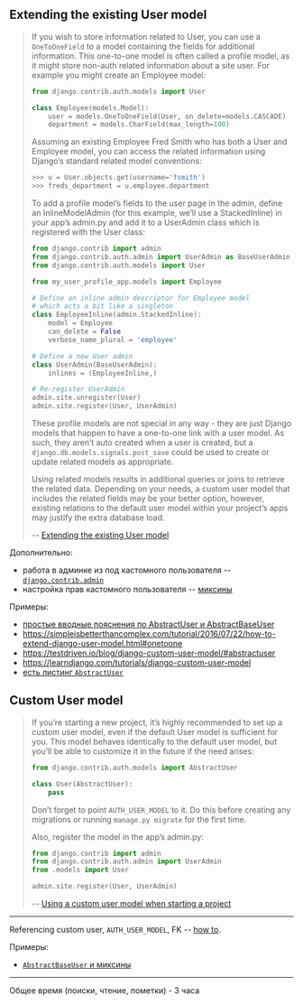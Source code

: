 ## Extending the existing User model

<blockquote>

If you wish to store information related to User, you can use a `OneToOneField` to a model containing the fields for additional information. This one-to-one model is often called a profile model, as it might store non-auth related information about a site user. For example you might create an Employee model:

```python
from django.contrib.auth.models import User

class Employee(models.Model):
    user = models.OneToOneField(User, on_delete=models.CASCADE)
    department = models.CharField(max_length=100)
```
Assuming an existing Employee Fred Smith who has both a User and Employee model, you can access the related information using Django’s standard related model conventions:

```python
>>> u = User.objects.get(username='fsmith')
>>> freds_department = u.employee.department
```

To add a profile model’s fields to the user page in the admin, define an InlineModelAdmin (for this example, we’ll use a StackedInline) in your app’s admin.py and add it to a UserAdmin class which is registered with the User class:

```python
from django.contrib import admin
from django.contrib.auth.admin import UserAdmin as BaseUserAdmin
from django.contrib.auth.models import User

from my_user_profile_app.models import Employee

# Define an inline admin descriptor for Employee model
# which acts a bit like a singleton
class EmployeeInline(admin.StackedInline):
    model = Employee
    can_delete = False
    verbose_name_plural = 'employee'

# Define a new User admin
class UserAdmin(BaseUserAdmin):
    inlines = (EmployeeInline,)

# Re-register UserAdmin
admin.site.unregister(User)
admin.site.register(User, UserAdmin)
```

These profile models are not special in any way - they are just Django models that happen to have a one-to-one link with a user model. As such, they aren’t auto created when a user is created, but a `django.db.models.signals.post_save` could be used to create or update related models as appropriate.

Using related models results in additional queries or joins to retrieve the related data. Depending on your needs, a custom user model that includes the related fields may be your better option, however, existing relations to the default user model within your project’s apps may justify the extra database load.

-- [Extending the existing User model][1]

[1]: https://docs.djangoproject.com/en/dev/topics/auth/customizing/#extending-the-existing-user-model

</blockquote>

Дополнительно:
- работа в админке из под кастомного пользователя --[`django.contrib.admin`](https://docs.djangoproject.com/en/dev/topics/auth/customizing/#custom-users-and-django-contrib-admin) 
- настройка прав кастомного пользователя -- [миксины](https://docs.djangoproject.com/en/dev/topics/auth/customizing/#custom-users-and-permissions) 

Примеры:
- [простые вводные пояснения по AbstractUser и AbstractBaseUser](https://djangowaves.com/resources/django-user-model/) 
- https://simpleisbetterthancomplex.com/tutorial/2016/07/22/how-to-extend-django-user-model.html#onetoone
- https://testdriven.io/blog/django-custom-user-model/#abstractuser
- https://learndjango.com/tutorials/django-custom-user-model
- [есть листинг `AbstractUser`](https://dontrepeatyourself.org/post/django-custom-user-model-extending-abstractuser/)



## Custom User model

<blockquote>

If you’re starting a new project, it’s highly recommended to set up a custom user model, even if the default User model is sufficient for you. This model behaves identically to the default user model, but you’ll be able to customize it in the future if the need arises:

```python
from django.contrib.auth.models import AbstractUser

class User(AbstractUser):
    pass
```

Don’t forget to point `AUTH_USER_MODEL` to it. Do this before creating any migrations or running `manage.py migrate` for the first time.

Also, register the model in the app’s admin.py:

```python
from django.contrib import admin
from django.contrib.auth.admin import UserAdmin
from .models import User

admin.site.register(User, UserAdmin)
```

-- [Using a custom user model when starting a project][1]

[1]: https://docs.djangoproject.com/en/dev/topics/auth/customizing/#using-a-custom-user-model-when-starting-a-project

</blockquote>

---

Referencing custom user, `AUTH_USER_MODEL`, FK -- [how to](https://docs.djangoproject.com/en/dev/topics/auth/customizing/#referencing-the-user-model).


Примеры:
- [`AbstractBaseUser` и миксины](https://medium.com/innoventes/django-implementation-of-custom-user-management-f2ced0a19b00)

----------------------------------------------------------------

Общее время (поиски, чтение, пометки) - 3 часа
